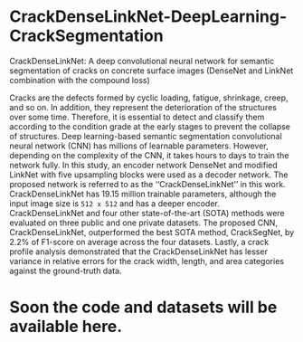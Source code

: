 # CrackDenseLinkNet-DeepLearning-CrackSegmentation
CrackDenseLinkNet: A deep convolutional neural network for semantic segmentation of cracks on concrete surface images (DenseNet and LinkNet combination with the compound loss)

Cracks are the defects formed by cyclic loading, fatigue, shrinkage, creep, and so on. In addition, they represent the deterioration of the structures over some time. Therefore, it is essential to detect and classify them according to the condition grade at the early stages to prevent the collapse of structures. Deep learning-based semantic segmentation convolutional neural network (CNN) has millions of learnable parameters. However, depending on the complexity of the CNN, it takes hours to days to train the network fully. In this study, an encoder network DenseNet and modified LinkNet with five upsampling blocks were used as a decoder network. The proposed network is referred to as the ‘‘CrackDenseLinkNet’’ in this work. CrackDenseLinkNet has 19.15 million trainable parameters, although the input image size is `512 x 512` and has a deeper encoder. CrackDenseLinkNet and four other state-of-the-art (SOTA) methods were evaluated on three public and one private datasets. The proposed CNN, CrackDenseLinkNet, outperformed the best SOTA method, CrackSegNet, by 2.2% of F1-score on average across the four datasets. Lastly, a crack profile analysis demonstrated that the CrackDenseLinkNet has lesser variance in relative errors for the crack width, length, and area categories against the ground-truth data.

# Soon the code and datasets will be available here.
